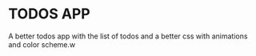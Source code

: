 # TODOS APP

A better todos app with the list of todos and a better css with animations and color scheme.w